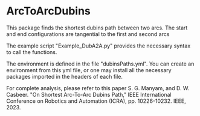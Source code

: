 # ArcToArcDubins
This package finds the shortest dubins path between two arcs.
The start and end configurations are tangential to the first and second arcs

The example script "Example_DubA2A.py" provides the necessary syntax to call the functions.

The environment is defined in the file "dubinsPaths.yml". 
You can create an environment from this yml file, or one may install all the necessary packages imported in the headers of each file.

For complete analysis, please refer to this paper
S. G. Manyam, and D. W. Casbeer. "On Shortest Arc-To-Arc Dubins Path," IEEE International Conference on Robotics and Automation (ICRA), pp. 10226-10232. IEEE, 2023.
